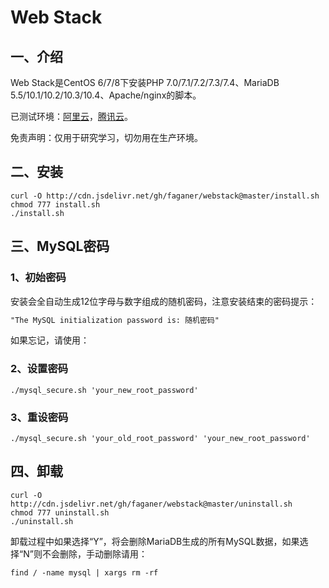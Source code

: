 # Web Stack

## 一、介绍

Web Stack是CentOS 6/7/8下安装PHP 7.0/7.1/7.2/7.3/7.4、MariaDB 5.5/10.1/10.2/10.3/10.4、Apache/nginx的脚本。

已测试环境：[阿里云](https://www.aliyun.li/fz0w)，[腾讯云](https://url.cn/5u5pGTn)。

免责声明：仅用于研究学习，切勿用在生产环境。

## 二、安装

```Shell
curl -O http://cdn.jsdelivr.net/gh/faganer/webstack@master/install.sh
chmod 777 install.sh
./install.sh
```

## 三、MySQL密码

### 1、初始密码

安装会全自动生成12位字母与数字组成的随机密码，注意安装结束的密码提示：

```txt
"The MySQL initialization password is: 随机密码"
```

如果忘记，请使用：

### 2、设置密码

```Shell
./mysql_secure.sh 'your_new_root_password'
```

### 3、重设密码

```Shell
./mysql_secure.sh 'your_old_root_password' 'your_new_root_password'
```

## 四、卸载

```Shell
curl -O http://cdn.jsdelivr.net/gh/faganer/webstack@master/uninstall.sh
chmod 777 uninstall.sh
./uninstall.sh
```

卸载过程中如果选择“Y”，将会删除MariaDB生成的所有MySQL数据，如果选择“N”则不会删除，手动删除请用：

```Shell
find / -name mysql | xargs rm -rf
```